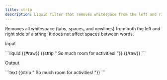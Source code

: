 ```yaml
---
title: strip
description: Liquid filter that removes whitespace from the left and right sides of a string.
---
```


Removes all whitespace (tabs, spaces, and newlines) from both the left and right side of a string. It does not affect spaces between words.

<p class="code-label">Input</p>
```liquid
{{#raw}}
{{strip "          So much room for activities!          "}}
{{/raw}}
```

<p class="code-label">Output</p>
```text
{{strip "          So much room for activities!          "}}
```
